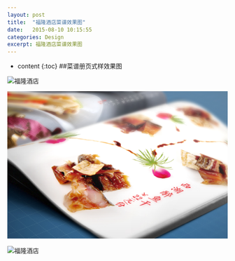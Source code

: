 ```yaml
---
layout: post
title:  "福隆酒店菜谱效果图"
date:   2015-08-10 10:15:55
categories: Design
excerpt: 福隆酒店菜谱效果图
---
```


* content
{:toc}
##菜谱册页式样效果图

![福隆酒店](/css/pics/福隆菜谱效果图3.jpg "福隆菜谱效果图") 
   
![福隆酒店](/css/pics/福隆菜谱效果图2.jpg "福隆菜谱效果图")   

![福隆酒店](/css/pics/福隆菜谱效果图1.jpg "福隆菜谱效果图")   

